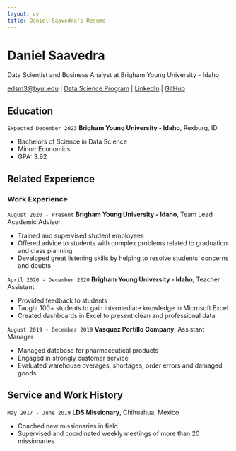 ```yaml
---
layout: cv
title: Daniel Saavedra's Resume
---
```

# Daniel Saavedra
Data Scientist and Business Analyst at Brigham Young University - Idaho

<div id="webaddress">
<a href="edsm3@byui.edu">edsm3@byui.edu</a>
| <a href="https://byuidatascience.github.io/development.html">Data Science Program</a>
| <a href="https://www.linkedin.com/in/danielsaavedra98/">LinkedIn</a>
| <a href="https://github.com/edanielsm/saavedrad_resume">GitHub</a>
</div>

<!-- https://www.monique.tech/the-art-of-markdown -->

## Education

`Expected December 2023`
__Brigham Young University - Idaho__, Rexburg, ID

- Bachelors of Science in Data Science
- Minor: Economics
- GPA: 3.92


## Related Experience

### Work Experience

`August 2020 - Present`
__Brigham Young University - Idaho__, Team Lead Academic Advisor

- Trained and supervised student employees
- Offered advice to students with complex problems related to graduation and class planning
- Developed great listening skills by helping to resolve students’ concerns and doubts

`April 2020 - December 2020`
__Brigham Young University - Idaho__, Teacher Assistant

- Provided feedback to students
- Taught 100+ students to gain intermediate knowledge in Microsoft Excel
- Created dashboards in Excel to present clean and professional data

`August 2019 - December 2019`
__Vasquez Portillo Company__, Assistant Manager

- Managed database for pharmaceutical products
- Engaged in strongly customer service
- Evaluated warehouse overages, shortages, order errors and damaged goods


## Service and Work History

`May 2017 - June 2019`
__LDS Missionary__, Chihuahua, Mexico

- Coached new missionaries in field
- Supervised and coordinated weekly meetings of more than 20 missionaries

<!-- ### Footer

Last updated: May 2013 -->





